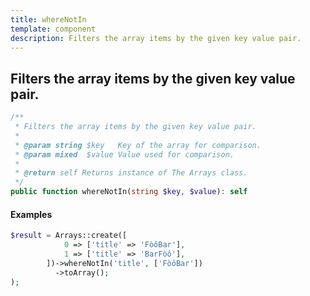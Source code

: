 ```yaml
---
title: whereNotIn
template: component
description: Filters the array items by the given key value pair.
---
```


<h2 class="font-normal text-lg">
Filters the array items by the given key value pair.
</h2>

```php
/**
 * Filters the array items by the given key value pair.
 *
 * @param string $key   Key of the array for comparison.
 * @param mixed  $value Value used for comparison.
 *
 * @return self Returns instance of The Arrays class.
 */
public function whereNotIn(string $key, $value): self
```

#### Examples

```php
$result = Arrays::create([
            0 => ['title' => 'FòôBar'],
            1 => ['title' => 'BarFòô'],
        ])->whereNotIn('title', ['FòôBar'])
          ->toArray();
);
```
